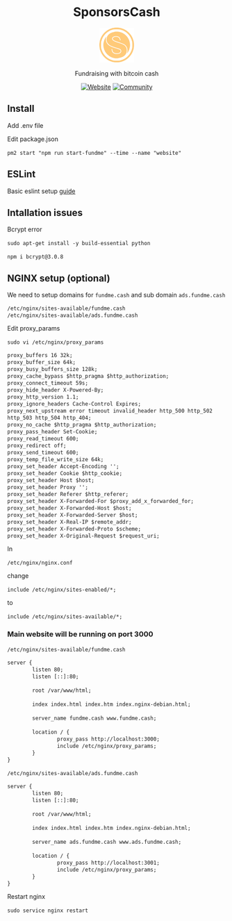 <h1 align="center">SponsorsCash</h1>

<div align="center">
<a href="https://github.com/pytour/fundmecash">
    <img src="public/images/logo.png" alt="Logo" width="80" height="80">
</a>

Fundraising with bitcoin cash

[![Website](https://img.shields.io/badge/Platform-SponsorsCash-00aced.svg?style=flat-square)](https://sponsors.cash)
[![Community](https://img.shields.io/badge/Chat-Telegram%20Group-blue.svg?style=flat-square&logo=telegram)](https://telegram.me/sponsorschat)

</div>

## Install


Add .env file

Edit package.json

`pm2 start "npm run start-fundme" --time --name "website"`

## ESLint

Basic eslint setup [guide](https://dev.to/onygami/eslint-and-prettier-for-react-apps-bonus-next-js-and-typescript-3e46)


## Intallation issues

Bcrypt error

`sudo apt-get install -y build-essential python`

`npm i bcrypt@3.0.8`

## NGINX setup (optional)

We need to setup domains for `fundme.cash` and sub domain `ads.fundme.cash`

```
/etc/nginx/sites-available/fundme.cash
/etc/nginx/sites-available/ads.fundme.cash
```

Edit proxy_params

`sudo vi /etc/nginx/proxy_params`

```
proxy_buffers 16 32k;
proxy_buffer_size 64k;
proxy_busy_buffers_size 128k;
proxy_cache_bypass $http_pragma $http_authorization;
proxy_connect_timeout 59s;
proxy_hide_header X-Powered-By;
proxy_http_version 1.1;
proxy_ignore_headers Cache-Control Expires;
proxy_next_upstream error timeout invalid_header http_500 http_502 http_503 http_504 http_404;
proxy_no_cache $http_pragma $http_authorization;
proxy_pass_header Set-Cookie;
proxy_read_timeout 600;
proxy_redirect off;
proxy_send_timeout 600;
proxy_temp_file_write_size 64k;
proxy_set_header Accept-Encoding '';
proxy_set_header Cookie $http_cookie;
proxy_set_header Host $host;
proxy_set_header Proxy '';
proxy_set_header Referer $http_referer;
proxy_set_header X-Forwarded-For $proxy_add_x_forwarded_for;
proxy_set_header X-Forwarded-Host $host;
proxy_set_header X-Forwarded-Server $host;
proxy_set_header X-Real-IP $remote_addr;
proxy_set_header X-Forwarded-Proto $scheme;
proxy_set_header X-Original-Request $request_uri;
```

In

`/etc/nginx/nginx.conf`

change 

`include /etc/nginx/sites-enabled/*;`

to

`include /etc/nginx/sites-available/*;`


### Main website will be running on port 3000

`/etc/nginx/sites-available/fundme.cash`

```
server {
        listen 80;
        listen [::]:80;

        root /var/www/html;

        index index.html index.htm index.nginx-debian.html;

        server_name fundme.cash www.fundme.cash;

        location / {
                proxy_pass http://localhost:3000;
                include /etc/nginx/proxy_params;
        }
}
```

`/etc/nginx/sites-available/ads.fundme.cash`

```
server {
        listen 80;
        listen [::]:80;

        root /var/www/html;

        index index.html index.htm index.nginx-debian.html;

        server_name ads.fundme.cash www.ads.fundme.cash;

        location / {
                proxy_pass http://localhost:3001;
                include /etc/nginx/proxy_params;
        }
}
```
Restart nginx

`sudo service nginx restart`